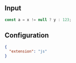 
## Input
```javascript input
const a = x != null ? y : 123;
```

## Configuration
```json configuration
{
  "extension": "js"
}
```
